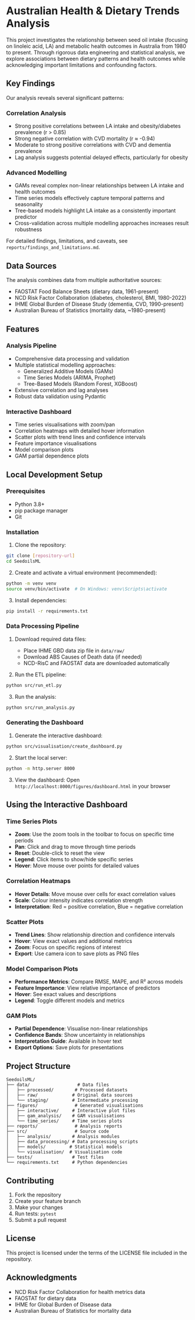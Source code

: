# Australian Health & Dietary Trends Analysis

This project investigates the relationship between seed oil intake (focusing on linoleic acid, LA) and metabolic health outcomes in Australia from 1980 to present. Through rigorous data engineering and statistical analysis, we explore associations between dietary patterns and health outcomes while acknowledging important limitations and confounding factors.

## Key Findings

Our analysis reveals several significant patterns:

### Correlation Analysis
- Strong positive correlations between LA intake and obesity/diabetes prevalence (r > 0.85)
- Strong negative correlation with CVD mortality (r ≈ -0.94)
- Moderate to strong positive correlations with CVD and dementia prevalence
- Lag analysis suggests potential delayed effects, particularly for obesity

### Advanced Modelling
- GAMs reveal complex non-linear relationships between LA intake and health outcomes
- Time series models effectively capture temporal patterns and seasonality
- Tree-based models highlight LA intake as a consistently important predictor
- Cross-validation across multiple modelling approaches increases result robustness

For detailed findings, limitations, and caveats, see `reports/findings_and_limitations.md`.

## Data Sources

The analysis combines data from multiple authoritative sources:
- FAOSTAT Food Balance Sheets (dietary data, 1961-present)
- NCD Risk Factor Collaboration (diabetes, cholesterol, BMI, 1980-2022)
- IHME Global Burden of Disease Study (dementia, CVD, 1990-present)
- Australian Bureau of Statistics (mortality data, ~1980-present)

## Features

### Analysis Pipeline
- Comprehensive data processing and validation
- Multiple statistical modelling approaches:
  - Generalized Additive Models (GAMs)
  - Time Series Models (ARIMA, Prophet)
  - Tree-Based Models (Random Forest, XGBoost)
- Extensive correlation and lag analyses
- Robust data validation using Pydantic

### Interactive Dashboard
- Time series visualisations with zoom/pan
- Correlation heatmaps with detailed hover information
- Scatter plots with trend lines and confidence intervals
- Feature importance visualisations
- Model comparison plots
- GAM partial dependence plots

## Local Development Setup

### Prerequisites
- Python 3.8+
- pip package manager
- Git

### Installation

1. Clone the repository:
```bash
git clone [repository-url]
cd SeedoilsML
```

2. Create and activate a virtual environment (recommended):
```bash
python -m venv venv
source venv/bin/activate  # On Windows: venv\Scripts\activate
```

3. Install dependencies:
```bash
pip install -r requirements.txt
```

### Data Processing Pipeline

1. Download required data files:
   - Place IHME GBD data zip file in `data/raw/`
   - Download ABS Causes of Death data (if needed)
   - NCD-RisC and FAOSTAT data are downloaded automatically

2. Run the ETL pipeline:
```bash
python src/run_etl.py
```

3. Run the analysis:
```bash
python src/run_analysis.py
```

### Generating the Dashboard

1. Generate the interactive dashboard:
```bash
python src/visualisation/create_dashboard.py
```

2. Start the local server:
```bash
python -m http.server 8000
```

3. View the dashboard:
   Open `http://localhost:8000/figures/dashboard.html` in your browser

## Using the Interactive Dashboard

### Time Series Plots
- **Zoom**: Use the zoom tools in the toolbar to focus on specific time periods
- **Pan**: Click and drag to move through time periods
- **Reset**: Double-click to reset the view
- **Legend**: Click items to show/hide specific series
- **Hover**: Move mouse over points for detailed values

### Correlation Heatmaps
- **Hover Details**: Move mouse over cells for exact correlation values
- **Scale**: Colour intensity indicates correlation strength
- **Interpretation**: Red = positive correlation, Blue = negative correlation

### Scatter Plots
- **Trend Lines**: Show relationship direction and confidence intervals
- **Hover**: View exact values and additional metrics
- **Zoom**: Focus on specific regions of interest
- **Export**: Use camera icon to save plots as PNG files

### Model Comparison Plots
- **Performance Metrics**: Compare RMSE, MAPE, and R² across models
- **Feature Importance**: View relative importance of predictors
- **Hover**: See exact values and descriptions
- **Legend**: Toggle different models and metrics

### GAM Plots
- **Partial Dependence**: Visualise non-linear relationships
- **Confidence Bands**: Show uncertainty in relationships
- **Interpretation Guide**: Available in hover text
- **Export Options**: Save plots for presentations

## Project Structure

```
SeedoilsML/
├── data/                  # Data files
│   ├── processed/        # Processed datasets
│   ├── raw/             # Original data sources
│   └── staging/         # Intermediate processing
├── figures/              # Generated visualisations
│   ├── interactive/     # Interactive plot files
│   ├── gam_analysis/    # GAM visualisations
│   └── time_series/     # Time series plots
├── reports/              # Analysis reports
├── src/                  # Source code
│   ├── analysis/        # Analysis modules
│   ├── data_processing/ # Data processing scripts
│   ├── models/         # Statistical models
│   └── visualisation/  # Visualisation code
├── tests/               # Test files
└── requirements.txt     # Python dependencies
```

## Contributing

1. Fork the repository
2. Create your feature branch
3. Make your changes
4. Run tests: `pytest`
5. Submit a pull request

## License

This project is licensed under the terms of the LICENSE file included in the repository.

## Acknowledgments

- NCD Risk Factor Collaboration for health metrics data
- FAOSTAT for dietary data
- IHME for Global Burden of Disease data
- Australian Bureau of Statistics for mortality data

